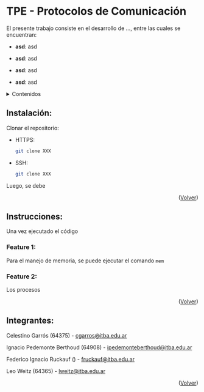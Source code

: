 # TPE - Protocolos de Comunicación

El presente trabajo consiste en el desarrollo de ..., entre las cuales se encuentran:

- <b>asd</b>: asd

- <b>asd</b>: asd

- <b>asd</b>: asd

- <b>asd</b>: asd


<details>
  <summary>Contenidos</summary>
  <ol>
    <li><a href="#instalación">Instalación</a></li>
    <li><a href="#instrucciones">Instrucciones</a></li>
    <li><a href="#integrantes">Integrantes</a></li>
  </ol>
</details>

## Instalación:

Clonar el repositorio:

- HTTPS:
  ```sh
  git clone XXX
  ```
- SSH:
  ```sh
  git clone XXX
  ```

Luego, se debe

<p align="right">(<a href="#tpe---protocolos-de-comunicación">Volver</a>)</p>

## Instrucciones:

Una vez ejecutado el código 

### Feature 1:

Para el manejo de memoria, se puede ejecutar el comando ```mem``` 

### Feature 2:

Los procesos

<p align="right">(<a href="#tpe---protocolos-de-comunicación">Volver</a>)</p>

## Integrantes:

Celestino Garrós (64375) - cgarros@itba.edu.ar

Ignacio Pedemonte Berthoud (64908) - ipedemonteberthoud@itba.edu.ar

Federico Ignacio Ruckauf () - fruckauf@itba.edu.ar

Leo Weitz (64365) - lweitz@itba.edu.ar


<p align="right">(<a href="#tpe---protocolos-de-comunicación">Volver</a>)</p>